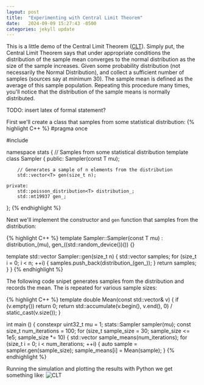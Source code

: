 ```yaml
---
layout: post
title:  "Experimenting with Central Limit Theorem"
date:   2024-09-09 15:27:43 -0500
categories: jekyll update
---
```

This is a little demo of the Central Limit Theorem ([CLT][clt]). Simply put, the Central Limit Theorem says that under appropriate conditions the distribution of the sample mean converges to the normal distribution as the size of the sample increases. Given some probability distribution (not necessarily the Normal Distribution), and collect a sufficient number of samples (sources say at minimum 30). The sample mean is defined as the average of this sample population. Repeating this procedure 
many times, you'll notice that the distribution of the sample means is normally distributed.

TODO: insert latex of formal statement?

First we'll create a class that samples from some statistical distribution:
{% highlight C++ %}
#pragma once

#include <random>

namespace stats {
// Samples from some statistical distribution
template <typename T>
class Sampler {
    public:
        Sampler(const T mu);

        // Generates a sample of n elements from the distribution
        std::vector<T> gen(size_t n);

    private:
        std::poisson_distribution<T> distribution_;
        std::mt19937 gen_;
};
{% endhighlight %}

Next we'll implement the constructor and `gen` function that samples from the distribution: 

{% highlight C++ %}
template <typename T>
Sampler<T>::Sampler(const T mu) : distribution_(mu), gen_((std::random_device())()) {}

template <typename T>
std::vector<T> Sampler<T>::gen(size_t n) {
    std::vector<T> samples;
    for (size_t i = 0; i < n; ++i) {
        samples.push_back(distribution_(gen_));
    }
    return samples;
}
}
{% endhighlight %}

The following code snipet generates samples from the distribution and records the mean. The is repeated for various sample sizes:

{% highlight C++ %}
template <typename T> 
double Mean(const std::vector<T>& v) {
    if (v.empty()) return 0;
    return std::accumulate(v.begin(), v.end(), 0) / static_cast<double>(v.size());
}

int main () {
    constexpr uint32_t mu = 1;
    stats::Sampler sampler(mu);
    const size_t num_iterations = 100;
    for (size_t sample_size = 30; sample_size <= 1e5; sample_size *= 10) {
        std::vector<double> sample_means(num_iterations);
        for (size_t i = 0; i < num_iterations; ++i) {
            auto sample = sampler.gen(sample_size);
            sample_means[i] = Mean(sample);
        }
{% endhighlight %}

Running the simulation and plotting the results with Python we get something like:
![CLT](/images/simulation_results.png)

[clt]:         https://en.wikipedia.org/wiki/Central_limit_theorem
